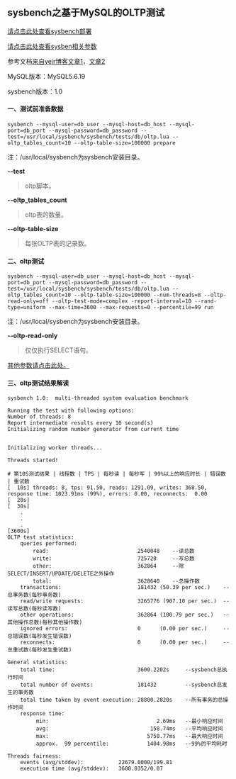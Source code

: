 ## sysbench之基于MySQL的OLTP测试

[请点击此处查看sysbench部署](https://github.com/wing324/helloworld_zh/blob/master/Linux/sysbench/sysbench%E9%83%A8%E7%BD%B2.md)

[请点击此处查看sysben相关参数](https://github.com/wing324/helloworld_zh/blob/master/Linux/sysbench/sysbench%E5%8F%82%E6%95%B0%E8%AF%A6%E8%A7%A3.md)

参考文档[来自yejr博客文章1](http://imysql.com/2014/10/17/sysbench-full-user-manual.shtml)，[文章2](http://imysql.com/node/312)

MySQL版本：MySQL5.6.19

sysbench版本：1.0

#### 一、测试前准备数据

```
sysbench --mysql-user=db_user --mysql-host=db_host --mysql-port=db_port --mysql-password=db_password --test=/usr/local/sysbench/sysbench/tests/db/oltp.lua --oltp_tables_count=10 --oltp-table-size=100000 prepare
```

注：/usr/local/sysbench为sysbench安装目录。

**--test**

> oltp脚本。

**--oltp_tables_count**

> oltp表的数量。

**--oltp-table-size**

> 每张OLTP表的记录数。

#### 二、oltp测试

```
sysbench --mysql-user=db_user --mysql-host=db_host --mysql-port=db_port --mysql-password=db_password --test=/usr/local/sysbench/sysbench/tests/db/oltp.lua --oltp_tables_count=10 --oltp-table-size=100000 --num-threads=8 --oltp-read-only=off --oltp-test-mode=complex -report-interval=10 --rand-type=uniform --max-time=3600 --max-requests=0 --percentile=99 run
```

注：/usr/local/sysbench为sysbench安装目录。

**--oltp-read-only**

> 仅仅执行SELECT语句。

[其他参数请点击此处。](https://github.com/wing324/helloworld_zh/blob/master/Linux/sysbench/sysbench%E5%8F%82%E6%95%B0%E8%AF%A6%E8%A7%A3.md)

#### 三、oltp测试结果解读

```
sysbench 1.0:  multi-threaded system evaluation benchmark

Running the test with following options:
Number of threads: 8
Report intermediate results every 10 second(s)
Initializing random number generator from current time


Initializing worker threads...

Threads started!

# 第10S测试结果 | 线程数 | TPS | 每秒读 | 每秒写 | 99%以上的响应时长 | 错误数 | 重试数  
[  10s] threads: 8, tps: 91.50, reads: 1291.09, writes: 368.50, response time: 1023.91ms (99%), errors: 0.00, reconnects:  0.00
[  20s]
[  30s]
	.
	.
	.
[3600s]
OLTP test statistics:
    queries performed:
        read:                            2540048	--读总数
        write:                           725728		--写总数
        other:                           362864		--除SELECT/INSERT/UPDATE/DELETE之外操作
        total:                           3628640	--总操作数
    transactions:                        181432 (50.39 per sec.)	--总事务数(每秒事务数)
    read/write requests:                 3265776 (907.10 per sec.)	--读写总数(每秒读写数)
    other operations:                    362864 (100.79 per sec.)	--其他操作总数(每秒其他操作数)
    ignored errors:                      0      (0.00 per sec.)		--总错误数(每秒发生错误数)
    reconnects:                          0      (0.00 per sec.)		--总重试数(每秒发生重试数)

General statistics:
    total time:                          3600.2202s		--sysbench总执行时间
    total number of events:              181432			--sysbench总发生的事务数
    total time taken by event execution: 28800.2820s	--所有事务的总操作时间
    response time:
         min:                                  2.69ms	--最小响应时间
         avg:                                158.74ms	--平均响应时间
         max:                               5750.77ms	--最大响应时间
         approx.  99 percentile:            1404.98ms	--99%的平均耗时

Threads fairness:
    events (avg/stddev):           22679.0000/199.81
    execution time (avg/stddev):   3600.0352/0.07
```

